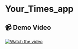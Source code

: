 # Your_Times_app
## 📹 Demo Video

[![Watch the video](https://img.youtube.com/vi/usvy2VqiKwI/0.jpg)](https://youtube.com/shorts/usvy2VqiKwI)


